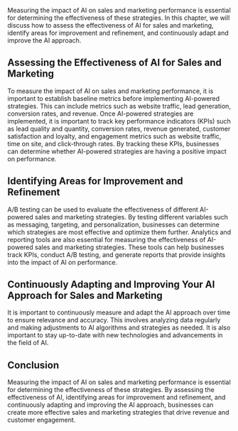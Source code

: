 

Measuring the impact of AI on sales and marketing performance is essential for determining the effectiveness of these strategies. In this chapter, we will discuss how to assess the effectiveness of AI for sales and marketing, identify areas for improvement and refinement, and continuously adapt and improve the AI approach.

Assessing the Effectiveness of AI for Sales and Marketing
---------------------------------------------------------

To measure the impact of AI on sales and marketing performance, it is important to establish baseline metrics before implementing AI-powered strategies. This can include metrics such as website traffic, lead generation, conversion rates, and revenue. Once AI-powered strategies are implemented, it is important to track key performance indicators (KPIs) such as lead quality and quantity, conversion rates, revenue generated, customer satisfaction and loyalty, and engagement metrics such as website traffic, time on site, and click-through rates. By tracking these KPIs, businesses can determine whether AI-powered strategies are having a positive impact on performance.

Identifying Areas for Improvement and Refinement
------------------------------------------------

A/B testing can be used to evaluate the effectiveness of different AI-powered sales and marketing strategies. By testing different variables such as messaging, targeting, and personalization, businesses can determine which strategies are most effective and optimize them further. Analytics and reporting tools are also essential for measuring the effectiveness of AI-powered sales and marketing strategies. These tools can help businesses track KPIs, conduct A/B testing, and generate reports that provide insights into the impact of AI on performance.

Continuously Adapting and Improving Your AI Approach for Sales and Marketing
----------------------------------------------------------------------------

It is important to continuously measure and adapt the AI approach over time to ensure relevance and accuracy. This involves analyzing data regularly and making adjustments to AI algorithms and strategies as needed. It is also important to stay up-to-date with new technologies and advancements in the field of AI.

Conclusion
----------

Measuring the impact of AI on sales and marketing performance is essential for determining the effectiveness of these strategies. By assessing the effectiveness of AI, identifying areas for improvement and refinement, and continuously adapting and improving the AI approach, businesses can create more effective sales and marketing strategies that drive revenue and customer engagement.
